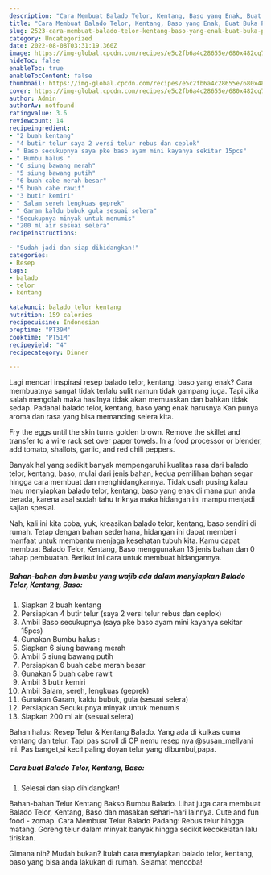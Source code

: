 ```yaml
---
description: "Cara Membuat Balado Telor, Kentang, Baso yang Enak, Buat Buka Puasa Bikin Ngiler"
title: "Cara Membuat Balado Telor, Kentang, Baso yang Enak, Buat Buka Puasa Bikin Ngiler"
slug: 2523-cara-membuat-balado-telor-kentang-baso-yang-enak-buat-buka-puasa-bikin-ngiler
category: Uncategorized
date: 2022-08-08T03:31:19.360Z
image: https://img-global.cpcdn.com/recipes/e5c2fb6a4c28655e/680x482cq70/balado-telor-kentang-baso-foto-resep-utama.jpg
hideToc: false
enableToc: true
enableTocContent: false
thumbnail: https://img-global.cpcdn.com/recipes/e5c2fb6a4c28655e/680x482cq70/balado-telor-kentang-baso-foto-resep-utama.jpg
cover: https://img-global.cpcdn.com/recipes/e5c2fb6a4c28655e/680x482cq70/balado-telor-kentang-baso-foto-resep-utama.jpg
author: Admin
authorAv: notfound
ratingvalue: 3.6
reviewcount: 14
recipeingredient:
- "2 buah kentang"
- "4 butir telur saya 2 versi telur rebus dan ceplok"
- " Baso secukupnya saya pke baso ayam mini kayanya sekitar 15pcs"
- " Bumbu halus "
- "6 siung bawang merah"
- "5 siung bawang putih"
- "6 buah cabe merah besar"
- "5 buah cabe rawit"
- "3 butir kemiri"
- " Salam sereh lengkuas geprek"
- " Garam kaldu bubuk gula sesuai selera"
- "Secukupnya minyak untuk menumis"
- "200 ml air sesuai selera"
recipeinstructions:

- "Sudah jadi dan siap dihidangkan!"
categories:
- Resep
tags:
- balado
- telor
- kentang

katakunci: balado telor kentang 
nutrition: 159 calories
recipecuisine: Indonesian
preptime: "PT39M"
cooktime: "PT51M"
recipeyield: "4"
recipecategory: Dinner

---
```



Lagi mencari inspirasi resep balado telor, kentang, baso yang enak? Cara membuatnya sangat tidak terlalu sulit namun tidak gampang juga. Tapi Jika salah mengolah maka hasilnya tidak akan memuaskan dan bahkan tidak sedap. Padahal balado telor, kentang, baso yang enak harusnya Kan punya aroma dan rasa yang bisa memancing selera kita.


Fry the eggs until the skin turns golden brown. Remove the skillet and transfer to a wire rack set over paper towels. In a food processor or blender, add tomato, shallots, garlic, and red chili peppers.

Banyak hal yang sedikit banyak mempengaruhi kualitas rasa dari balado telor, kentang, baso, mulai dari jenis bahan, kedua pemilihan bahan segar hingga cara membuat dan menghidangkannya. Tidak usah pusing kalau mau menyiapkan balado telor, kentang, baso yang enak di mana pun anda berada, karena asal sudah tahu triknya maka hidangan ini mampu menjadi sajian spesial.


Nah, kali ini kita coba, yuk, kreasikan balado telor, kentang, baso sendiri di rumah. Tetap dengan bahan sederhana, hidangan ini dapat memberi manfaat untuk membantu menjaga kesehatan tubuh kita. Kamu dapat membuat Balado Telor, Kentang, Baso menggunakan 13 jenis bahan dan 0 tahap pembuatan. Berikut ini cara untuk membuat hidangannya.

<!--inarticleads1-->

##### Bahan-bahan dan bumbu yang wajib ada dalam menyiapkan Balado Telor, Kentang, Baso:

1. Siapkan 2 buah kentang
1. Persiapkan 4 butir telur (saya 2 versi telur rebus dan ceplok)
1. Ambil  Baso secukupnya (saya pke baso ayam mini kayanya sekitar 15pcs)
1. Gunakan  Bumbu halus :
1. Siapkan 6 siung bawang merah
1. Ambil 5 siung bawang putih
1. Persiapkan 6 buah cabe merah besar
1. Gunakan 5 buah cabe rawit
1. Ambil 3 butir kemiri
1. Ambil  Salam, sereh, lengkuas (geprek)
1. Gunakan  Garam, kaldu bubuk, gula (sesuai selera)
1. Persiapkan Secukupnya minyak untuk menumis
1. Siapkan 200 ml air (sesuai selera)


Bahan halus: Resep Telur &amp; Kentang Balado. Yang ada di kulkas cuma kentang dan telur. Tapi pas scroll di CP nemu resep nya @susan_mellyani ini. Pas banget,si kecil paling doyan telur yang dibumbui,papa. 

<!--inarticleads2-->

##### Cara buat Balado Telor, Kentang, Baso:


1. Selesai dan siap dihidangkan!

Bahan-bahan Telur Kentang Bakso Bumbu Balado. Lihat juga cara membuat Balado Telor, Kentang, Baso dan masakan sehari-hari lainnya. Cute and fun food - zomap. Cara Membuat Telur Balado Padang: Rebus telur hingga matang. Goreng telur dalam minyak banyak hingga sedikit kecokelatan lalu tiriskan. 

Gimana nih? Mudah bukan? Itulah cara menyiapkan balado telor, kentang, baso yang bisa anda lakukan di rumah. Selamat mencoba!
